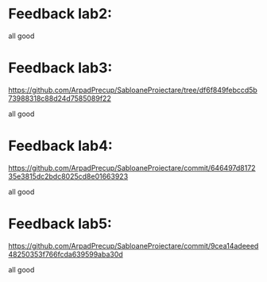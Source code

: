 # Feedback lab2:

all good

# Feedback lab3:
https://github.com/ArpadPrecup/SabloaneProiectare/tree/df6f849febccd5b73988318c88d24d7585089f22

all good

# Feedback lab4:
https://github.com/ArpadPrecup/SabloaneProiectare/commit/646497d817235e3815dc2bdc8025cd8e01663923

all good

# Feedback lab5:
https://github.com/ArpadPrecup/SabloaneProiectare/commit/9cea14adeeed48250353f766fcda639599aba30d

all good
